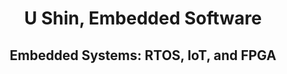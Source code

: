 <h1 align="center"> U Shin, Embedded Software</h1>

<h2 align="center"> Embedded Systems: RTOS, IoT, and FPGA</h2>
